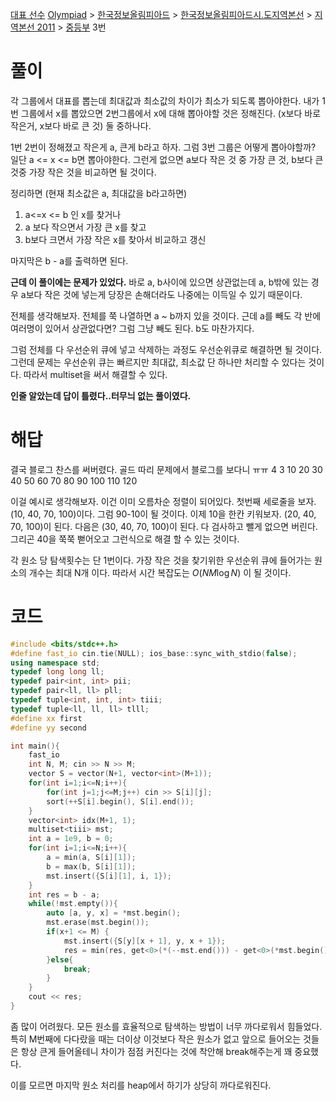 [대표 선수](https://www.acmicpc.net/problem/2461)
[Olympiad](https://www.acmicpc.net/category/2) > [한국정보올림피아드](https://www.acmicpc.net/category/55) > [한국정보올림피아드시․도지역본선](https://www.acmicpc.net/category/57) > [지역본선 2011](https://www.acmicpc.net/category/60) > [중등부](https://www.acmicpc.net/category/detail/338) 3번

# 풀이
각 그룹에서 대표를 뽑는데 최대값과 최소값의 차이가 최소가 되도록 뽑아야한다. 
내가 1번 그룹에서 x를 뽑았으면 2번그룹에서 x에 대해 뽑아야할 것은 정해진다. (x보다 바로 작은거, x보다 바로 큰 것) 둘 중하나다. 

1번 2번이 정해졌고 작은게 a, 큰게 b라고 하자. 
그럼 3번 그룹은 어떻게 뽑아야할까?
일단 a <= x <= b면 뽑아야한다. 그런게 없으면 a보다 작은 것 중 가장 큰 것, b보다 큰 것중 가장 작은 것을 비교하면 될 것이다. 

정리하면 (현재 최소값은 a, 최대값을 b라고하면)
1. a<=x <= b 인 x를 찾거나
2. a 보다 작으면서 가장 큰 x를 찾고
3. b보다 크면서 가장 작은 x를 찾아서 비교하고 갱신

마지막은 b - a를 출력하면 된다. 

**근데 이 풀이에는 문제가 있었다.**
바로 a, b사이에 있으면 상관없는데 a, b밖에 있는 경우 a보다 작은 것에 넣는게 당장은 손해더라도 나중에는 이득일 수 있기 때문이다. 

전체를 생각해보자. 
전체를 쭉 나열하면 a ~ b까지 있을 것이다. 
근데 a를 빼도 각 반에 여러명이 있어서 상관없다면? 그럼 그냥 빼도 된다. 
b도 마찬가지다. 

그럼 전체를 다 우선순위 큐에 넣고 삭제하는 과정도 우선순위큐로 해결하면 될 것이다. 
그런데 문제는 우선순위 큐는 빠르지만 최대값, 최소값 단 하나만 처리할 수 있다는 것이다. 
따라서 multiset을 써서 해결할 수 있다.

**인줄 알았는데 답이 틀렸다..터무늬 없는 풀이였다.**

# 해답
결국 블로그 찬스를 써버렸다. 골드 따리 문제에서 블로그를 보다니 ㅠㅠ
4 3
10 20 30
40 50 60
70 80 90
100 110 120

이걸 예시로 생각해보자. 이건 이미 오름차순 정렬이 되어있다. 
첫번째 세로줄을 보자. (10, 40, 70, 100)이다. 그럼 90-10이 될 것이다. 
이제 10을 한칸 키워보자. (20, 40, 70, 100)이 된다. 
다음은 (30, 40, 70, 100)이 된다. 
다 검사하고 뺄게 없으면 버린다. 
그리곤 40을 쭉쭉 뻗어오고 그런식으로 해결 할 수 있는 것이다. 

각 원소 당 탐색횟수는 단 1번이다. 
가장 작은 것을 찾기위한 우선순위 큐에 들어가는 원소의 개수는 최대 N개 이다. 
따라서 시간 복잡도는 $O(NM\log N)$ 이 될 것이다. 

# 코드
```cpp
#include <bits/stdc++.h>
#define fast_io cin.tie(NULL); ios_base::sync_with_stdio(false);
using namespace std;
typedef long long ll;
typedef pair<int, int> pii;
typedef pair<ll, ll> pll;
typedef tuple<int, int, int> tiii;
typedef tuple<ll, ll, ll> tlll;
#define xx first
#define yy second

int main(){
    fast_io
    int N, M; cin >> N >> M;
    vector S = vector(N+1, vector<int>(M+1));
    for(int i=1;i<=N;i++){
        for(int j=1;j<=M;j++) cin >> S[i][j];
        sort(++S[i].begin(), S[i].end());
    }
    vector<int> idx(M+1, 1);
    multiset<tiii> mst;
    int a = 1e9, b = 0;
    for(int i=1;i<=N;i++){
        a = min(a, S[i][1]);
        b = max(b, S[i][1]);
        mst.insert({S[i][1], i, 1});
    }
    int res = b - a;
    while(!mst.empty()){
        auto [a, y, x] = *mst.begin();
        mst.erase(mst.begin());
        if(x+1 <= M) {
            mst.insert({S[y][x + 1], y, x + 1});
            res = min(res, get<0>(*(--mst.end())) - get<0>(*mst.begin()));
        }else{
            break;
        }
    }
    cout << res;
}
```


좀 많이 어려웠다. 
모든 원소를 효율적으로 탐색하는 방법이 너무 까다로워서 힘들었다. 
특히 M번째에 다다랐을 때는 더이상 이것보다 작은 원소가 없고 앞으로 들어오는 것들은 항상 큰게 들어올테니 차이가 점점 커진다는 것에 착안해 break해주는게 꽤 중요했다. 

이를 모르면 마지막 원소 처리를 heap에서 하기가 상당히 까다로워진다. 
